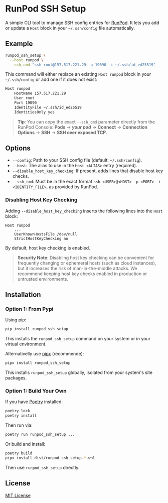 # RunPod SSH Setup

A simple CLI tool to manage SSH config entries for [RunPod](https://www.runpod.io/). It
lets you add or update a `Host` block in your `~/.ssh/config` file automatically.

## Example

```bash
runpod_ssh_setup \
  --host runpod \
  --ssh_cmd "ssh root@157.517.221.29 -p 19090 -i ~/.ssh/id_ed25519"
```

This command will either replace an existing `Host runpod` block in your `~/.ssh/config`
or add one if it does not exist:

```txt
Host runpod
    HostName 157.517.221.29
    User root
    Port 19090
    IdentityFile ~/.ssh/id_ed25519
    IdentitiesOnly yes
```

> **Tip**: You can copy the exact `--ssh_cmd` parameter directly from the RunPod
> Console:
> **Pods** → **_your pod_** → **Connect** → **Connection Options** → **SSH** →
> **SSH over exposed TCP**.

## Options

- `--config`: Path to your SSH config file (default: `~/.ssh/config`).
- `--host`: The alias to use in the `Host <ALIAS>` entry (required).
- `--disable_host_key_checking`: If present, adds lines that disable host key checks.
- `--ssh_cmd`: Must be in the exact format
  `ssh <USER>@<HOST> -p <PORT> -i <IDENTITY_FILE>`, as provided by RunPod.

### Disabling Host Key Checking

Adding `--disable_host_key_checking` inserts the following lines into the `Host` block:

```text
Host runpod
    ...
    UserKnownHostsFile /dev/null
    StrictHostKeyChecking no
```

By default, host key checking is enabled.

> **Security Note**: Disabling host key checking can be convenient for frequently
> changing or ephemeral hosts (such as cloud instances), but it increases the risk of
> man-in-the-middle attacks. We recommend keeping host key checks enabled in production
> or untrusted environments.

## Installation

### Option 1: From Pypi

Using pip:

```bash
pip install runpod_ssh_setup
```

This installs the `runpod_ssh_setup` command on your system or in your virtual environment.

Alternativelly use [pipx](https://pypi.github.io/pipx/) (recommende):

```bash
pipx install runpod_ssh_setup
```

This installs `runpod_ssh_setup` globally, isolated from your system's site packages.

### Option 1: Build Your Own

If you have [Poetry](https://python-poetry.org/) installed:

```bash
poetry lock
poetry install
```

Then run via:

```bash
poetry run runpod_ssh_setup ...
```

Or build and install:

```bash
poetry build
pipx install dist/runpod_ssh_setup-*.whl
```

Then use `runpod_ssh_setup` directly.

## License

[MIT License](LICENSE)
